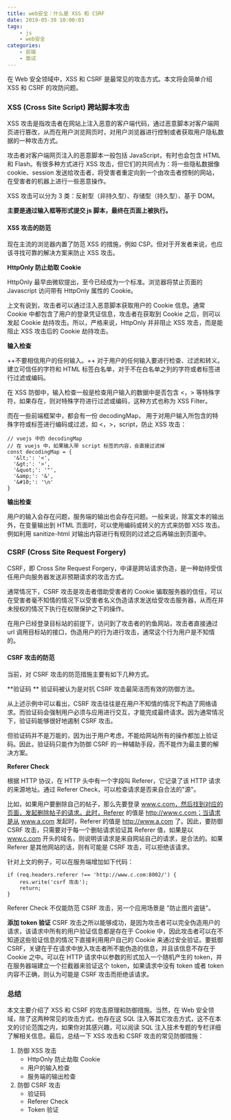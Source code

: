 ```yaml
---
title: web安全：什么是 XSS 和 CSRF
date: 2019-05-30 10:00:03
tags:
    - js
    - web安全
categories:
    - 前端
    - 面试
---
```


在 Web 安全领域中，XSS 和 CSRF 是最常见的攻击方式。本文将会简单介绍 XSS 和 CSRF 的攻防问题。

<!--more-->

### XSS (Cross Site Script) 跨站脚本攻击

XSS 攻击是指攻击者在网站上注入恶意的客户端代码，通过恶意脚本对客户端网页进行篡改，从而在用户浏览网页时，对用户浏览器进行控制或者获取用户隐私数据的一种攻击方式。

攻击者对客户端网页注入的恶意脚本一般包括 JavaScript，有时也会包含 HTML 和 Flash。有很多种方式进行 XSS 攻击，但它们的共同点为：将一些隐私数据像 cookie、session 发送给攻击者，将受害者重定向到一个由攻击者控制的网站，在受害者的机器上进行一些恶意操作。

XSS 攻击可以分为 3 类：反射型（非持久型）、存储型（持久型）、基于 DOM。

**主要是通过输入框等形式提交 js 脚本，最终在页面上被执行。**

#### XSS 攻击的防范

现在主流的浏览器内置了防范 XSS 的措施，例如 CSP。但对于开发者来说，也应该寻找可靠的解决方案来防止 XSS 攻击。

**HttpOnly 防止劫取 Cookie**

HttpOnly 最早由微软提出，至今已经成为一个标准。浏览器将禁止页面的 Javascript 访问带有 HttpOnly 属性的 Cookie。

上文有说到，攻击者可以通过注入恶意脚本获取用户的 Cookie 信息。通常 Cookie 中都包含了用户的登录凭证信息，攻击者在获取到 Cookie 之后，则可以发起 Cookie 劫持攻击。所以，严格来说，HttpOnly 并非阻止 XSS 攻击，而是能阻止 XSS 攻击后的 Cookie 劫持攻击。

**输入检查**

++不要相信用户的任何输入。++ 对于用户的任何输入要进行检查、过滤和转义。建立可信任的字符和 HTML 标签白名单，对于不在白名单之列的字符或者标签进行过滤或编码。

在 XSS 防御中，输入检查一般是检查用户输入的数据中是否包含 <，> 等特殊字符，如果存在，则对特殊字符进行过滤或编码，这种方式也称为 XSS Filter。

而在一些前端框架中，都会有一份 decodingMap， 用于对用户输入所包含的特殊字符或标签进行编码或过滤，如 <，>，script，防止 XSS 攻击：

```
// vuejs 中的 decodingMap
// 在 vuejs 中，如果输入带 script 标签的内容，会直接过滤掉
const decodingMap = {
  '&lt;': '<',
  '&gt;': '>',
  '&quot;': '"',
  '&amp;': '&',
  '&#10;': '\n'
}
```

**输出检查**

用户的输入会存在问题，服务端的输出也会存在问题。一般来说，除富文本的输出外，在变量输出到 HTML 页面时，可以使用编码或转义的方式来防御 XSS 攻击。例如利用 sanitize-html 对输出内容进行有规则的过滤之后再输出到页面中。

### CSRF (Cross Site Request Forgery)

CSRF，即 Cross Site Request Forgery，中译是跨站请求伪造，是一种劫持受信任用户向服务器发送非预期请求的攻击方式。

通常情况下，CSRF 攻击是攻击者借助受害者的 Cookie 骗取服务器的信任，可以在受害者毫不知情的情况下以受害者名义伪造请求发送给受攻击服务器，从而在并未授权的情况下执行在权限保护之下的操作。

在用户已经登录目标站的前提下，访问到了攻击者的钓鱼网站，攻击者直接通过 url 调用目标站的接口，伪造用户的行为进行攻击，通常这个行为用户是不知情的。

#### CSRF 攻击的防范

当前，对 CSRF 攻击的防范措施主要有如下几种方式。

**验证码
**
验证码被认为是对抗 CSRF 攻击最简洁而有效的防御方法。

从上述示例中可以看出，CSRF 攻击往往是在用户不知情的情况下构造了网络请求。而验证码会强制用户必须与应用进行交互，才能完成最终请求。因为通常情况下，验证码能够很好地遏制 CSRF 攻击。

但验证码并不是万能的，因为出于用户考虑，不能给网站所有的操作都加上验证码。因此，验证码只能作为防御 CSRF 的一种辅助手段，而不能作为最主要的解决方案。

**Referer Check**

根据 HTTP 协议，在 HTTP 头中有一个字段叫 Referer，它记录了该 HTTP 请求的来源地址。通过 Referer Check，可以检查请求是否来自合法的"源"。

比如，如果用户要删除自己的帖子，那么先要登录 www.c.com，然后找到对应的页面，发起删除帖子的请求。此时，Referer 的值是 http://www.c.com；当请求是从 www.a.com 发起时，Referer 的值是 http://www.a.com 了。因此，要防御 CSRF 攻击，只需要对于每一个删帖请求验证其 Referer 值，如果是以 www.c.com 开头的域名，则说明该请求是来自网站自己的请求，是合法的。如果 Referer 是其他网站的话，则有可能是 CSRF 攻击，可以拒绝该请求。

针对上文的例子，可以在服务端增加如下代码：

```
if (req.headers.referer !== 'http://www.c.com:8002/') {
    res.write('csrf 攻击');
    return;
}
```

Referer Check 不仅能防范 CSRF 攻击，另一个应用场景是 "防止图片盗链"。

**添加 token 验证**
CSRF 攻击之所以能够成功，是因为攻击者可以完全伪造用户的请求，该请求中所有的用户验证信息都是存在于 Cookie 中，因此攻击者可以在不知道这些验证信息的情况下直接利用用户自己的 Cookie 来通过安全验证。要抵御 CSRF，关键在于在请求中放入攻击者所不能伪造的信息，并且该信息不存在于 Cookie 之中。可以在 HTTP 请求中以参数的形式加入一个随机产生的 token，并在服务器端建立一个拦截器来验证这个 token，如果请求中没有 token 或者 token 内容不正确，则认为可能是 CSRF 攻击而拒绝该请求。

### 总结

本文主要介绍了 XSS 和 CSRF 的攻击原理和防御措施。当然，在 Web 安全领域，除了这两种常见的攻击方式，也存在这 SQL 注入等其它攻击方式，这不在本文的讨论范围之内，如果你对其感兴趣，可以阅读 SQL 注入技术专题的专栏详细了解相关信息。最后，总结一下 XSS 攻击和 CSRF 攻击的常见防御措施：

1. 防御 XSS 攻击
    - HttpOnly 防止劫取 Cookie
    - 用户的输入检查
    - 服务端的输出检查
2. 防御 CSRF 攻击
    - 验证码
    - Referer Check
    - Token 验证
